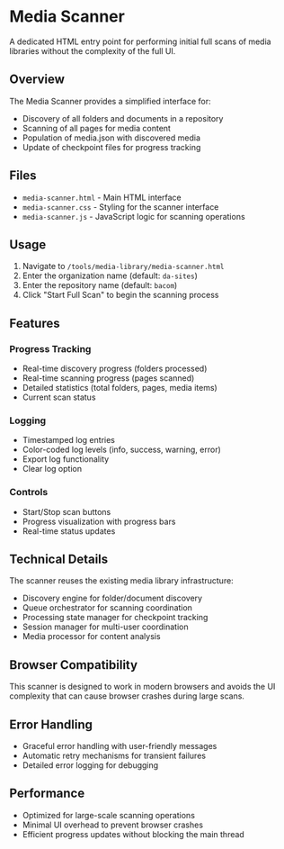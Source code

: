 # Media Scanner

A dedicated HTML entry point for performing initial full scans of media libraries without the complexity of the full UI.

## Overview

The Media Scanner provides a simplified interface for:
- Discovery of all folders and documents in a repository
- Scanning of all pages for media content
- Population of media.json with discovered media
- Update of checkpoint files for progress tracking

## Files

- `media-scanner.html` - Main HTML interface
- `media-scanner.css` - Styling for the scanner interface
- `media-scanner.js` - JavaScript logic for scanning operations

## Usage

1. Navigate to `/tools/media-library/media-scanner.html`
2. Enter the organization name (default: `da-sites`)
3. Enter the repository name (default: `bacom`)
4. Click "Start Full Scan" to begin the scanning process

## Features

### Progress Tracking
- Real-time discovery progress (folders processed)
- Real-time scanning progress (pages scanned)
- Detailed statistics (total folders, pages, media items)
- Current scan status

### Logging
- Timestamped log entries
- Color-coded log levels (info, success, warning, error)
- Export log functionality
- Clear log option

### Controls
- Start/Stop scan buttons
- Progress visualization with progress bars
- Real-time status updates

## Technical Details

The scanner reuses the existing media library infrastructure:
- Discovery engine for folder/document discovery
- Queue orchestrator for scanning coordination
- Processing state manager for checkpoint tracking
- Session manager for multi-user coordination
- Media processor for content analysis

## Browser Compatibility

This scanner is designed to work in modern browsers and avoids the UI complexity that can cause browser crashes during large scans.

## Error Handling

- Graceful error handling with user-friendly messages
- Automatic retry mechanisms for transient failures
- Detailed error logging for debugging

## Performance

- Optimized for large-scale scanning operations
- Minimal UI overhead to prevent browser crashes
- Efficient progress updates without blocking the main thread
